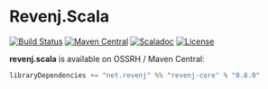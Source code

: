 Revenj.Scala
============

[![Build Status](https://travis-ci.org/ngs-doo/revenj.svg?branch=travis)](https://travis-ci.org/ngs-doo/revenj)
[![Maven Central](https://maven-badges.herokuapp.com/maven-central/net.revenj/revenj-core_2.12/badge.svg)](https://maven-badges.herokuapp.com/maven-central/net.revenj/revenj-core_2.12)
[![Scaladoc](https://javadoc-badge.appspot.com/net.revenj/revenj-core_2.12.svg?label=scaladoc)](http://javadoc-badge.appspot.com/net.revenj/revenj-core_2.12)
[![License](https://img.shields.io/badge/license-BSD%203--Clause-brightgreen.svg)](https://opensource.org/licenses/BSD-3-Clause)

**revenj.scala** is available on OSSRH / Maven Central:

```scala
libraryDependencies += "net.revenj" %% "revenj-core" % "0.8.0"
```
